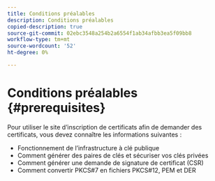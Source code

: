 ```yaml
---
title: Conditions préalables
description: Conditions préalables
copied-description: true
source-git-commit: 02ebc3548a254b2a6554f1ab34afbb3ea5f09bb8
workflow-type: tm+mt
source-wordcount: '52'
ht-degree: 0%

---
```


# Conditions préalables {#prerequisites}

Pour utiliser le site d’inscription de certificats afin de demander des certificats, vous devez connaître les informations suivantes :

* Fonctionnement de l’infrastructure à clé publique
* Comment générer des paires de clés et sécuriser vos clés privées
* Comment générer une demande de signature de certificat (CSR)
* Comment convertir PKCS#7 en fichiers PKCS#12, PEM et DER
